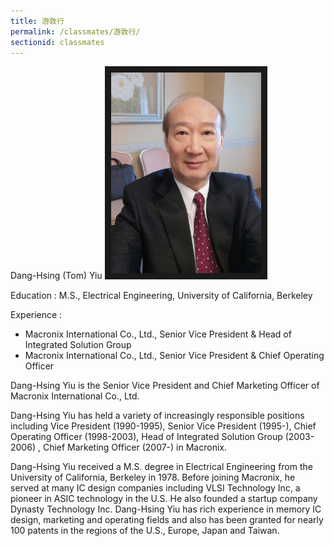 ```yaml
---
title: 游敦行
permalink: /classmates/游敦行/
sectionid: classmates
---
```

Dang-Hsing (Tom) Yiu
<img src="/img/游敦行.jpg"
     alt="Photo of Dang-Hsing (Tom) Yiu"
     width="240" border="10" />

Education : M.S., Electrical Engineering, University of California, Berkeley

Experience :
- Macronix International Co., Ltd., Senior Vice President & Head of Integrated Solution Group
- Macronix International Co., Ltd., Senior Vice President & Chief Operating Officer

Dang-Hsing Yiu is the Senior Vice President and Chief Marketing Officer of Macronix International Co., Ltd.

Dang-Hsing Yiu has held a variety of increasingly responsible positions including Vice President (1990-1995), Senior Vice President (1995-), Chief Operating Officer (1998-2003), Head of Integrated Solution Group (2003-2006) , Chief Marketing Officer (2007-) in Macronix.

Dang-Hsing Yiu received a M.S. degree in Electrical Engineering from the University of California, Berkeley in 1978. Before joining Macronix, he served at many IC design companies including VLSI Technology Inc, a pioneer in ASIC technology in the U.S. He also founded a startup company Dynasty Technology Inc. Dang-Hsing Yiu has rich experience in memory IC design, marketing and operating fields and also has been granted for nearly 100 patents in the regions of the U.S., Europe, Japan and Taiwan.
